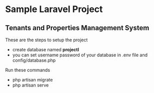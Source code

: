 Sample Laravel Project
==============

Tenants and Properties Management System
--------------

These are the steps to setup the project
- create database named **projectl**
- you can set username password of your database in .env file and config/database.php

Run these commands
- php artisan migrate
- php artisan serve